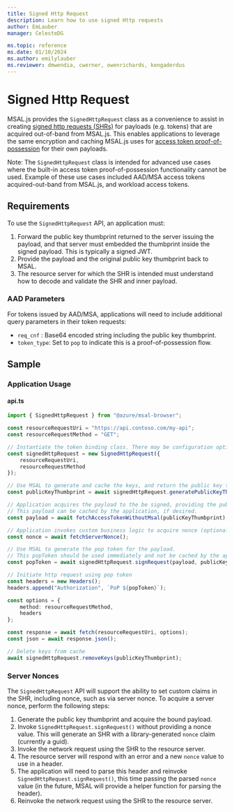 ```yaml
---
title: Signed Http Request
description: Learn how to use signed Http requests
author: EmLauber
manager: CelesteDG

ms.topic: reference
ms.date: 01/10/2024
ms.author: emilylauber
ms.reviewer: dmwendia, cwerner, owenrichards, kengaderdus
---
```


# Signed Http Request

MSAL.js provides the `SignedHttpRequest` class as a convenience to assist in creating [signed http requests (SHRs)](https://datatracker.ietf.org/doc/html/draft-ietf-oauth-signed-http-request-03) for payloads (e.g. tokens) that are acquired out-of-band from MSAL.js. This enables applications to leverage the same encryption and caching MSAL.js uses for [access token proof-of-possession](./access-token-proof-of-possession.md) for their own payloads.

Note: The `SignedHttpRequest` class is intended for advanced use cases where the built-in access token proof-of-possession functionality cannot be used. Example of these use cases included AAD/MSA access tokens acquired-out-band from MSAL.js, and workload access tokens.

## Requirements

To use the `SignedHttpRequest` API, an application must:

1. Forward the public key thumbprint returned to the server issuing the payload, and that server must embedded the thumbprint inside the signed payload. This is typically a signed JWT.
2. Provide the payload and the original public key thumbprint back to MSAL.
3. The resource server for which the SHR is intended must understand how to decode and validate the SHR and inner payload.


### AAD Parameters

For tokens issued by AAD/MSA, applications will need to include additional query parameters in their token requests:

- `req_cnf` : Base64 encoded string including the public key thumbprint.
- `token_type`: Set to `pop` to indicate this is a proof-of-possession flow.

## Sample

### Application Usage

#### api.ts

```typescript
import { SignedHttpRequest } from "@azure/msal-browser";

const resourceRequestUri = "https://api.contoso.com/my-api";
const resourceRequestMethod = "GET";

// Instantiate the token binding class. There may be configuration options possible in the future.
const signedHttpRequest = new SignedHttpRequest({
    resourceRequestUri, 
    resourceRequestMethod
});

// Use MSAL to generate and cache the keys, and return the public key thumbprint to the app.
const publicKeyThumbprint = await signedHttpRequest.generatePublicKeyThumbprint();

// Application acquires the payload to the be signed, providing the public key.
// This payload can be cached by the application, if desired.
const payload = await fetchAccessTokenWithoutMsal(publicKeyThumbprint);

// Application invokes custom business logic to acquire nonce (optional)
const nonce = await fetchServerNonce();

// Use MSAL to generate the pop token for the payload.
// This popToken should be used immediately and not be cached by the application.
const popToken = await signedHttpRequest.signRequest(payload, publicKeyThumbprint, { nonce });

// Initiate http request using pop token
const headers = new Headers();
headers.append("Authorization", `PoP ${popToken}`);

const options = {
    method: resourceRequestMethod,
    headers
};

const response = await fetch(resourceRequestUri, options);
const json = await response.json();

// Delete keys from cache
await signedHttpRequest.removeKeys(publicKeyThumbprint);

```

### Server Nonces

The `SignedHttpRequest` API will support the ability to set custom claims in the SHR, including nonce, such as via server nonce. To acquire a server nonce, perform the following steps:

1. Generate the public key thumbprint and acquire the bound payload.
2. Invoke `SignedHttpRequest.signRequest()` without providing a nonce value. This will generate an SHR with a library-generated `nonce` claim (currently a guid).
3. Invoke the network request using the SHR to the resource server.
4. The resource server will respond with an error and a new `nonce` value to use in a header.
5. The application will need to parse this header and reinvoke `SignedHttpRequest.signRequest()`, this time passing the parsed `nonce` value (in the future, MSAL will provide a helper function for parsing the header).
6. Reinvoke the network request using the SHR to the resource server.
